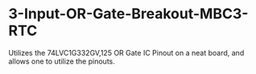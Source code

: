 # 3-Input-OR-Gate-Breakout-MBC3-RTC
Utilizes the 74LVC1G332GV,125 OR Gate IC Pinout on a neat board, and allows one to utilize the pinouts. 
